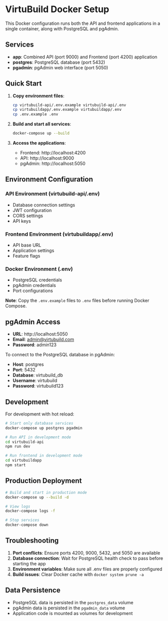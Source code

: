# VirtuBuild Docker Setup

This Docker configuration runs both the API and frontend applications in a single container, along with PostgreSQL and pgAdmin.

## Services

- **app**: Combined API (port 9000) and Frontend (port 4200) application
- **postgres**: PostgreSQL database (port 5432)
- **pgadmin**: pgAdmin web interface (port 5050)

## Quick Start

1. **Copy environment files**:

   ```bash
   cp virtubuild-api/.env.example virtubuild-api/.env
   cp virtubuildapp/.env.example virtubuildapp/.env
   cp .env.example .env
   ```

2. **Build and start all services**:

   ```bash
   docker-compose up --build
   ```

3. **Access the applications**:
   - Frontend: http://localhost:4200
   - API: http://localhost:9000
   - pgAdmin: http://localhost:5050

## Environment Configuration

### API Environment (virtubuild-api/.env)

- Database connection settings
- JWT configuration
- CORS settings
- API keys

### Frontend Environment (virtubuildapp/.env)

- API base URL
- Application settings
- Feature flags

### Docker Environment (.env)

- PostgreSQL credentials
- pgAdmin credentials
- Port configurations

**Note**: Copy the `.env.example` files to `.env` files before running Docker Compose.

## pgAdmin Access

- **URL**: http://localhost:5050
- **Email**: admin@virtubuild.com
- **Password**: admin123

To connect to the PostgreSQL database in pgAdmin:

- **Host**: postgres
- **Port**: 5432
- **Database**: virtubuild_db
- **Username**: virtubuild
- **Password**: virtubuild123

## Development

For development with hot reload:

```bash
# Start only database services
docker-compose up postgres pgadmin

# Run API in development mode
cd virtubuild-api
npm run dev

# Run frontend in development mode
cd virtubuildapp
npm start
```

## Production Deployment

```bash
# Build and start in production mode
docker-compose up --build -d

# View logs
docker-compose logs -f

# Stop services
docker-compose down
```

## Troubleshooting

1. **Port conflicts**: Ensure ports 4200, 9000, 5432, and 5050 are available
2. **Database connection**: Wait for PostgreSQL health check to pass before starting the app
3. **Environment variables**: Make sure all .env files are properly configured
4. **Build issues**: Clear Docker cache with `docker system prune -a`

## Data Persistence

- PostgreSQL data is persisted in the `postgres_data` volume
- pgAdmin data is persisted in the `pgadmin_data` volume
- Application code is mounted as volumes for development
